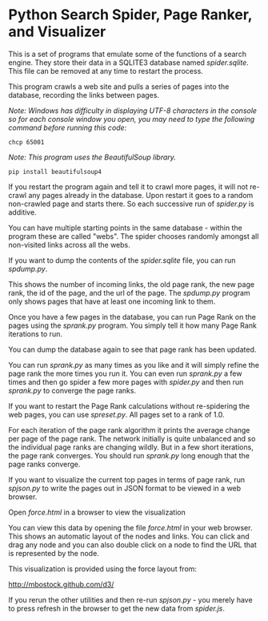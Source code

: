 # Python Search Spider, Page Ranker, and Visualizer

This is a set of programs that emulate some of the functions of a 
search engine.  They store their data in a SQLITE3 database named
*spider.sqlite*.  This file can be removed at any time to restart the
process.   

This program crawls a web site and pulls a series of pages into the
database, recording the links between pages.

*Note: Windows has difficulty in displaying UTF-8 characters
in the console so for each console window you open, you may need
to type the following command before running this code:*

`chcp 65001`
    
*Note: This program uses the BeautifulSoup library.*

`pip install beautifulsoup4`

If you restart the program again and tell it to crawl more
pages, it will not re-crawl any pages already in the database.  Upon 
restart it goes to a random non-crawled page and starts there.  So 
each successive run of *spider.py* is additive.

You can have multiple starting points in the same database - 
within the program these are called "webs".   The spider
chooses randomly amongst all non-visited links across all
the webs.

If you want to dump the contents of the *spider.sqlite* file, you can 
run *spdump.py*.

This shows the number of incoming links, the old page rank, the new page
rank, the id of the page, and the url of the page.  The *spdump.py* program
only shows pages that have at least one incoming link to them.

Once you have a few pages in the database, you can run Page Rank on the
pages using the *sprank.py* program.  You simply tell it how many Page
Rank iterations to run.

You can dump the database again to see that page rank has been updated.

You can run *sprank.py* as many times as you like and it will simply refine
the page rank the more times you run it.  You can even run *sprank.py* a few times
and then go spider a few more pages with *spider.py* and then run *sprank.py*
to converge the page ranks.

If you want to restart the Page Rank calculations without re-spidering the 
web pages, you can use *spreset.py*. All pages set to a rank of 1.0.

For each iteration of the page rank algorithm it prints the average
change per page of the page rank.   The network initially is quite 
unbalanced and so the individual page ranks are changing wildly.
But in a few short iterations, the page rank converges.  You 
should run *sprank.py* long enough that the page ranks converge.

If you want to visualize the current top pages in terms of page rank,
run *spjson.py* to write the pages out in JSON format to be viewed in a
web browser. 

Open *force.html* in a browser to view the visualization

You can view this data by opening the file *force.html* in your web browser.  
This shows an automatic layout of the nodes and links.  You can click and 
drag any node and you can also double click on a node to find the URL
that is represented by the node.

This visualization is provided using the force layout from:

http://mbostock.github.com/d3/

If you rerun the other utilities and then re-run *spjson.py* - you merely
have to press refresh in the browser to get the new data from *spider.js*.
